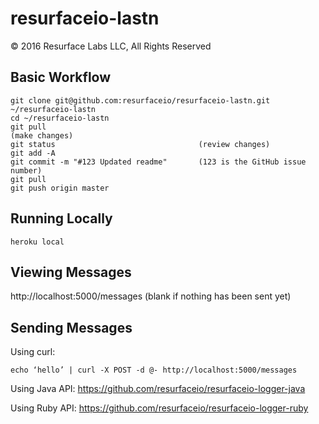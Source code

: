 # resurfaceio-lastn
&copy; 2016 Resurface Labs LLC, All Rights Reserved

## Basic Workflow 

    git clone git@github.com:resurfaceio/resurfaceio-lastn.git ~/resurfaceio-lastn
    cd ~/resurfaceio-lastn
    git pull
    (make changes)
    git status                                (review changes)
    git add -A
    git commit -m "#123 Updated readme"       (123 is the GitHub issue number)
    git pull
    git push origin master

## Running Locally

    heroku local

## Viewing Messages

http://localhost:5000/messages  (blank if nothing has been sent yet)

## Sending Messages

Using curl:

    echo ‘hello’ | curl -X POST -d @- http://localhost:5000/messages

Using Java API: https://github.com/resurfaceio/resurfaceio-logger-java

Using Ruby API: https://github.com/resurfaceio/resurfaceio-logger-ruby
